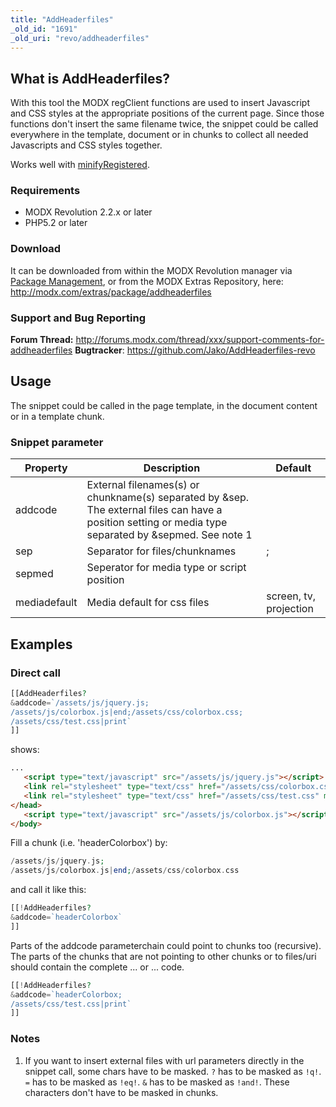 ```yaml
---
title: "AddHeaderfiles"
_old_id: "1691"
_old_uri: "revo/addheaderfiles"
---
```


## What is AddHeaderfiles?

 With this tool the MODX regClient functions are used to insert Javascript and CSS styles at the appropriate positions of the current page. Since those functions don't insert the same filename twice, the snippet could be called everywhere in the template, document or in chunks to collect all needed Javascripts and CSS styles together.

 Works well with [minifyRegistered](http://modx.com/extras/package/minifyregistered).

### Requirements

- MODX Revolution 2.2.x or later
- PHP5.2 or later

### Download

 It can be downloaded from within the MODX Revolution manager via [Package Management](extending-modx/transport-packages "Package Management"), or from the MODX Extras Repository, here: <http://modx.com/extras/package/addheaderfiles>

### Support and Bug Reporting

**Forum Thread:** <http://forums.modx.com/thread/xxx/support-comments-for-addheaderfiles>
**Bugtracker**: <https://github.com/Jako/AddHeaderfiles-revo>

## Usage

 The snippet could be called in the page template, in the document content or in a template chunk.

### Snippet parameter

| Property     | Description                                                                                                                                            | Default                |
| ------------ | ------------------------------------------------------------------------------------------------------------------------------------------------------ | ---------------------- |
| addcode      | External filenames(s) or chunkname(s) separated by &sep. The external files can have a position setting or media type separated by &sepmed. See note 1 |                        |
| sep          | Separator for files/chunknames                                                                                                                         | ;                      |
| sepmed       | Seperator for media type or script position                                                                                                            |                        |  |
| mediadefault | Media default for css files                                                                                                                            | screen, tv, projection |

## Examples

### Direct call

 ``` php
[[AddHeaderfiles?
&addcode=`/assets/js/jquery.js;
/assets/js/colorbox.js|end;/assets/css/colorbox.css;
/assets/css/test.css|print`
]]
```

 shows:

 ``` html
...
    <script type="text/javascript" src="/assets/js/jquery.js"></script>
    <link rel="stylesheet" type="text/css" href="/assets/css/colorbox.css" media="screen, tv, projection" />
    <link rel="stylesheet" type="text/css" href="/assets/css/test.css" media="print" />
</head>
    <script type="text/javascript" src="/assets/js/colorbox.js"></script>
</body>
```

 Fill a chunk (i.e. 'headerColorbox') by:

 ``` php
/assets/js/jquery.js;
/assets/js/colorbox.js|end;/assets/css/colorbox.css
```

 and call it like this:

 ``` php
[[!AddHeaderfiles?
&addcode=`headerColorbox`
]]
```

 Parts of the addcode parameterchain could point to chunks too (recursive). The parts of the chunks that are not pointing to other chunks or to files/uri should contain the complete ... or ... code.

 ``` php
[[!AddHeaderfiles?
&addcode=`headerColorbox;
/assets/css/test.css|print`
]]
```

### Notes

1. If you want to insert external files with url parameters directly in the snippet call, some chars have to be masked. `?` has to be masked as `!q!`. `=` has to be masked as `!eq!`. `&` has to be masked as `!and!`. These characters don't have to be masked in chunks.
